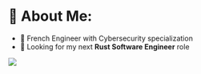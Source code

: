# 💫 About Me:
- 👋 French Engineer with Cybersecurity specialization
- 👀 Looking for my next **Rust Software Engineer** role

![](https://github-readme-stats.vercel.app/api/top-langs/?username=pierre-1997&theme=dark&hide_border=false&include_all_commits=false&count_private=true&layout=compact)

<!---
[![](https://visitcount.itsvg.in/api?id=pierre-1997&icon=0&color=0)](https://visitcount.itsvg.in)
--->
